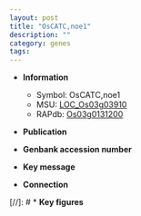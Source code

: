 ```yaml
---
layout: post
title: "OsCATC,noe1"
description: ""
category: genes
tags: 
---
```


* **Information**  
    + Symbol: OsCATC,noe1  
    + MSU: [LOC_Os03g03910](http://rice.uga.edu/cgi-bin/ORF_infopage.cgi?orf=LOC_Os03g03910)  
    + RAPdb: [Os03g0131200](http://rapdb.dna.affrc.go.jp/viewer/gbrowse_details/irgsp1?name=Os03g0131200)  

* **Publication**  

* **Genbank accession number**  

* **Key message**  

* **Connection**  

[//]: # * **Key figures**  


